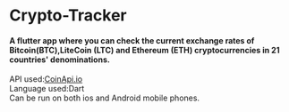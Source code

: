 Crypto-Tracker
=================

<h4>A flutter app where you can check the current exchange rates of Bitcoin(BTC),LiteCoin (LTC) and Ethereum (ETH) cryptocurrencies in 21 countries' denominations.</h4>
<p>
API used:<a href="https://www.coinapi.io/" target="_blank">CoinApi.io</a><br>
Language used:Dart<br>
Can be run on both ios and Android mobile phones.</p>
